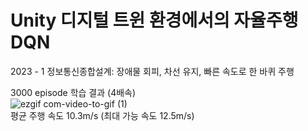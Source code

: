 # Unity 디지털 트윈 환경에서의 자율주행 DQN
2023 - 1 정보통신종합설계: 장애물 회피, 차선 유지, 빠른 속도로 한 바퀴 주행 

3000 episode 학습 결과 (4배속)   
![ezgif com-video-to-gif (1)](https://github.com/dd-jero/Autonomous-driving-DQN-Deep-Q-Network-in-Unity-digital-twin-environment/assets/107921434/81b610aa-012a-4ddc-8270-60d290a572ba)   
평균 주행 속도 10.3m/s (최대 가능 속도 12.5m/s)
